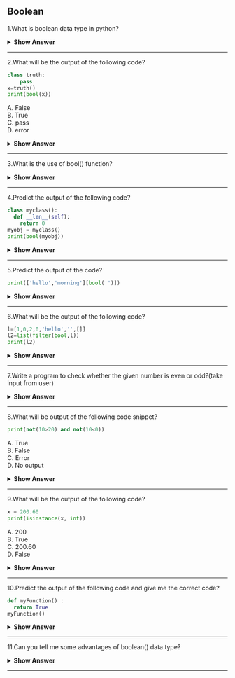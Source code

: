 ## Boolean

1.What is boolean data type in python?

<details><summary> <b>Show Answer</b> </summary>
  
> The Python Boolean type is one of Python's built-in data types.  Boolean is a primitive data type that takes either "true" or "false" values. So anything that returns the value "true" or "false" can be considered as a boolean example. Checking some conditions such as "a==b" or "a<b" or "a>b" can be considered as boolean examples.
</details>

---
2.What will be the output of the following code?

```python  
class truth:
    pass
x=truth()
print(bool(x))
```
  
A. False    
B. True    
C. pass    
D. error    

<details><summary> <b>Show Answer</b> </summary>
  
> B. True
  
<details><summary> <b>Explanation</b> </summary>
  
> If the truth method is not defined,the object is considered true.Hence the output of the code is true.
  
  </details>
  </details>

---
3.What is the use of bool() function?

<details><summary> <b>Show Answer</b> </summary>
  
> Python bool() function is used to return or convert a value to a Boolean value i.e., True or False, using the standard truth testing procedure. 

**Syntax**: 
  
> bool([x])

These are the few cases, in which Python’s bool() method returns false.Except these all other values return True. 

- If a False value is passed.
- If None is passed.
- If an empty sequence is passed, such as (), [], ”, etc
- If Zero is passed in any numeric type, such as 0, 0.0 etc
- If an empty mapping is passed, such as {}.
- If Objects of Classes having __bool__() or __len()__ method, returning 0 or False
  
  </details>

---
4.Predict the output of the following code?

```python  
class myclass():
  def __len__(self):
    return 0
myobj = myclass()
print(bool(myobj))
```
  
<details><summary> <b>Show Answer</b> </summary>
  
> False
  
<details><summary> <b>Explanation</b> </summary>
  
> One more value, or object in this case, evaluates to False, and that is if you have an object that is made from a class with a __len__ function that returns 0 or False.
  
  </details>
  </details>
 
---
5.Predict the output of the code?

```python  
print(['hello','morning'][bool('')])
```
  
<details><summary> <b>Show Answer</b> </summary>
  
> hello
  
<details><summary> <b>Explanation</b> </summary>
  
> The line of code shown above can be simplified to state that 'hello' should be printed if the argument passed to the boolean function amounts to zero, else 'morning' will be printed.
  
  </details>
  </details>

---
6.What will be the output of the following code?
  
```python  
l=[1,0,2,0,'hello','',[]]
l2=list(filter(bool,l))
print(l2)
```
  
<details><summary> <b>Show Answer</b> </summary>
   
> [1,2,'hello']
  
<details><summary> <b>Explanation</b> </summary>
  
> The code shown above returns a new list containing only those elements of the list l which do not amount to zero.Hence the output is:[1,2,'hello']
  
  </details>
  </details>

---
7.Write a program to check whether the given number is even or odd?(take input from user)

<details><summary> <b>Show Answer</b> </summary>
  
```python  
n=int(input())
if(n%2==0):
    print("even number")
else:
    print("odd number")
```
  
<details><summary> <b>Explanation</b> </summary>
  
> If the given number(user input) is divisible by 2 it will print the given number is even number. if it's not it will print the given number is odd.
  
  </details>
  </details>

---
8.What will be output of the following code snippet?
  
```python  
print(not(10>20) and not(10<0))
```                                
A. True    
B. False   
C. Error    
D. No output    

<details><summary> <b>Show Answer</b> </summary>
  
> A.True
  
<details><summary> <b>Explanation</b> </summary>
  
> The expression not(10>20) returns False.The expression not(10<0) returns False.The and operation between false and false returns True.Hence the output is True.

  </details>
  </details>

---
9.What will be the output of the following code?
  
```python  
x = 200.60
print(isinstance(x, int))
```
  
A. 200    
B. True   
C. 200.60    
D. False    

<details><summary> <b>Show Answer</b> </summary>
  
> D.False
  
  </details>

---
10.Predict the output of the following code and give me the correct code?
  
```python  
def myFunction() :
  return True
myFunction()
```
  
<details><summary> <b>Show Answer</b> </summary>
  
```python
def myFunction() :
  return True
print(myFunction())
```
  
**Output**:
 
True
  
  </details>
 
---
11.Can you tell me some advantages of boolean() data type?
  
<details><summary> <b>Show Answer</b> </summary>
  
> i) A boolean can be set to one of only two predefined values, which maps perfectly to what it is used for. You could use an integer as a boolean, but there are many more than two possible integer values. So you'd have to define which integer values should be considered “true” and which should be considered “false”.   
 ii) Advantages of the boolean retrieval model It is easy to implement.   
 iii) It is easy to understand why the document is retrieved or not. Users can determine whether the query is too specific or too broad.    
  
  </details>  

 ---
